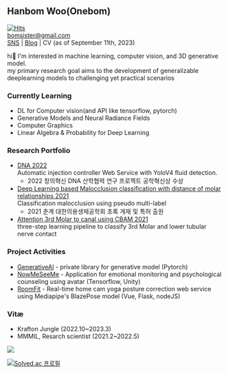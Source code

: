 ## Hanbom Woo(Onebom)
[![Hits](https://hits.seeyoufarm.com/api/count/incr/badge.svg?url=https%3A%2F%2Fgithub.com%2Fonebom%2Fhit-counter&count_bg=%237AC4A3&title_bg=%23A2ABB4&icon=&icon_color=%23B8B8B8&title=Visitors&edge_flat=false)](https://hits.seeyoufarm.com)   
bomsister@gmail.com   
[SNS](https://www.instagram.com/wb_1205) | [Blog](https://onebom.github.io) | CV (as of September 11th, 2023)   

hi👋 I'm interested in machine learning, computer vision, and 3D generative model.   
my primary research goal aims to the development of generalizable deeplearning models to challenging yet practical scenarios

### Currently Learning
- DL for Computer vision(and API like tensorflow, pytorch)
- Generative Models and Neural Radiance Fields
- Computer Graphics
- Linear Algebra & Probability for Deep Learning

### Research Portfolio
- [DNA 2022]()   
  Automatic injection controller Web Service with YoloV4 fluid detection.   
  + 2022 창의혁신 DNA 산학협력 연구 프로젝트 공학혁신상 수상
- [Deep Learning based Malocclusion classification with distance of molar relationships 2021]()   
  Classification malocclusion using pseudo multi-label   
  + 2021 춘계 대한의용생체공학회 초록 게재 및 특허 출원
- [Attention 3rd Molar to canal using CBAM 2021]()   
  three-step learning pipeline to classify 3rd Molar and lower tubular nerve contact

### Project Activities
- [GenerativeAI]() - private library for generative model (Pytorch)
- [NowMeSeeMe]() - Application for emotional monitoring and psychological counseling using avatar (Tensorflow, Unity)
- [RoomFit]() - Real-time home cam yoga posture correction web service using Mediapipe's BlazePose model (Vue, Flask, nodeJS)

### Vitæ
- Krafton Jungle (2022.10~2023.3)
- MMMIL, Resarch scientist (2021.2~2022.5) 

<img src="https://github-readme-streak-stats.herokuapp.com/?user=onebom&theme=onedark">  

[![Solved.ac 프로필](http://mazassumnida.wtf/api/v2/generate_badge?boj=sgcwhb)](https://solved.ac/sgcwhb)
<!---[![](https://road-to-kaggle-grandmaster.vercel.app/api/badges/subinium/notebook)](https://www.kaggle.com/HanbomWoo)--->

<!---
onebom/onebom is a ✨ special ✨ repository because its `README.md` (this file) appears on your GitHub profile.
You can click the Preview link to take a look at your changes.
--->
